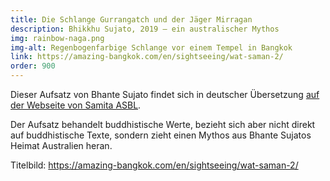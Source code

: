 ```yaml
---
title: Die Schlange Gurrangatch und der Jäger Mirragan
description: Bhikkhu Sujato, 2019 – ein australischer Mythos
img: rainbow-naga.png
img-alt: Regenbogenfarbige Schlange vor einem Tempel in Bangkok
link: https://amazing-bangkok.com/en/sightseeing/wat-saman-2/
order: 900
---
```


Dieser Aufsatz von Bhante Sujato findet sich in deutscher Übersetzung [auf der Webseite von Samita ASBL](https://www.samita.be/de/2019/07/22/deutsch-die-schlange-gurrangatch-und-der-jager-mirragan/).

Der Aufsatz behandelt buddhistische Werte, bezieht sich aber nicht direkt auf buddhistische Texte, sondern zieht einen Mythos aus Bhante Sujatos Heimat Australien heran.

Titelbild: https://amazing-bangkok.com/en/sightseeing/wat-saman-2/
